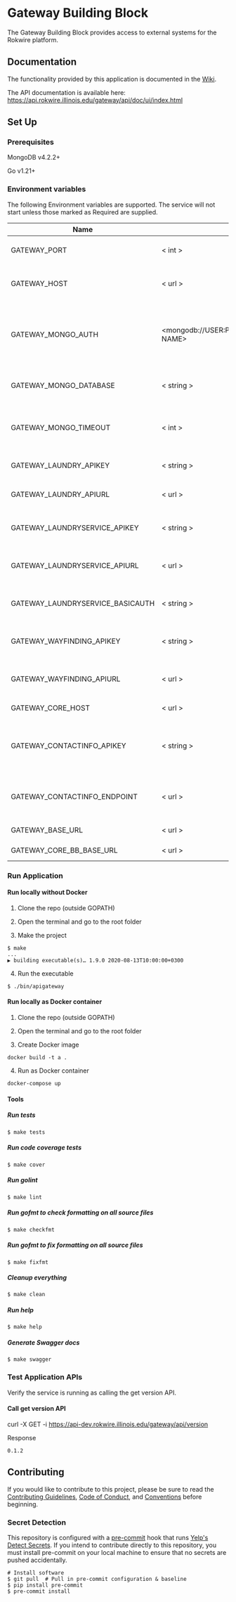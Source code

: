 # Gateway Building Block

The Gateway Building Block provides access to external systems for the Rokwire platform.

## Documentation
The functionality provided by this application is documented in the [Wiki](https://github.com/rokwire/gateway-building-block/wiki).

The API documentation is available here: https://api.rokwire.illinois.edu/gateway/api/doc/ui/index.html

## Set Up

### Prerequisites

MongoDB v4.2.2+

Go v1.21+

### Environment variables
The following Environment variables are supported. The service will not start unless those marked as Required are supplied.

Name|Format|Required|Description
---|---|---|---
GATEWAY_PORT | < int > | yes | The port number of the listening port
GATEWAY_HOST | < url > | yes | URL where this application is being hosted
GATEWAY_MONGO_AUTH | <mongodb://USER:PASSWORD@HOST:PORT/DATABASE NAME> | yes | MongoDB authentication string. The user must have read/write privileges.
GATEWAY_MONGO_DATABASE | < string > | yes | MongoDB database name e.g dining_db
GATEWAY_MONGO_TIMEOUT | < int > | no | MongoDB timeout in milliseconds. Defaults to 500
GATEWAY_LAUNDRY_APIKEY | < string > | yes | API Key for laundry view information
GATEWAY_LAUNDRY_APIURL | < url > | yes | Base URL for Laundry view apis
GATEWAY_LAUNDRYSERVICE_APIKEY | < string > | yes | API key for calling the laundry service apis
GATEWAY_LAUNDRYSERVICE_APIURL | < url > | yes | Base URL for the laundry service API endpoints
GATEWAY_LAUNDRYSERVICE_BASICAUTH | < string > | yes | Token for calling the laundry service apis
GATEWAY_WAYFINDING_APIKEY| < string > | yes | API Key used for calling location api end points
GATEWAY_WAYFINDING_APIURL | < url > | yes | Base URL for building location API endpoints
GATEWAY_CORE_HOST | < url > | yes | Core BB host URL
GATEWAY_CONTACTINFO_APIKEY | < string > | yes | API key used to access campus student information apis
GATEWAY_CONTACTINFO_ENDPOINT | < url > | yes | Base URL to the campus student information apis
GATEWAY_BASE_URL | < url > | yes | Base URL for the gateway
GATEWAY_CORE_BB_BASE_URL | < url > | yes | Base URL for the core

### Run Application

#### Run locally without Docker

1. Clone the repo (outside GOPATH)

2. Open the terminal and go to the root folder
  
3. Make the project  
```
$ make
...
▶ building executable(s)… 1.9.0 2020-08-13T10:00:00+0300
```

4. Run the executable
```
$ ./bin/apigateway
```

#### Run locally as Docker container

1. Clone the repo (outside GOPATH)

2. Open the terminal and go to the root folder
  
3. Create Docker image  
```
docker build -t a .
```
4. Run as Docker container
```
docker-compose up
```

#### Tools

##### Run tests
```
$ make tests
```

##### Run code coverage tests
```
$ make cover
```

##### Run golint
```
$ make lint
```

##### Run gofmt to check formatting on all source files
```
$ make checkfmt
```

##### Run gofmt to fix formatting on all source files
```
$ make fixfmt
```

##### Cleanup everything
```
$ make clean
```

##### Run help
```
$ make help
```

##### Generate Swagger docs
```
$ make swagger
```

### Test Application APIs

Verify the service is running as calling the get version API.

#### Call get version API

curl -X GET -i https://api-dev.rokwire.illinois.edu/gateway/api/version

Response
```
0.1.2
```

## Contributing
If you would like to contribute to this project, please be sure to read the [Contributing Guidelines](CONTRIBUTING.md), [Code of Conduct](CODE_OF_CONDUCT.md), and [Conventions](CONVENTIONS.md) before beginning.

### Secret Detection
This repository is configured with a [pre-commit](https://pre-commit.com/) hook that runs [Yelp's Detect Secrets](https://github.com/Yelp/detect-secrets). If you intend to contribute directly to this repository, you must install pre-commit on your local machine to ensure that no secrets are pushed accidentally.

```
# Install software 
$ git pull  # Pull in pre-commit configuration & baseline 
$ pip install pre-commit 
$ pre-commit install
```